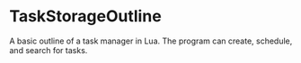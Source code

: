 # TaskStorageOutline
A basic outline of a task manager in Lua. The program can create, schedule, and search for tasks.
